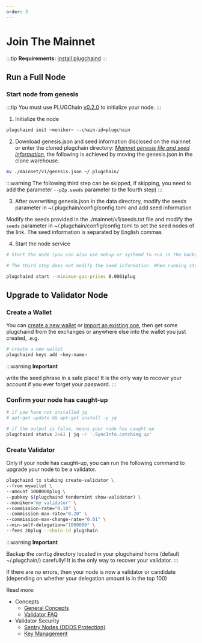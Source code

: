 ```yaml
---
order: 3
---
```


# Join The Mainnet

:::tip
**Requirements:** [install plugchaind](install.md)
:::

## Run a Full Node

### Start node from genesis

:::tip
You must use PLUGChain [v0.2.0](https://github.com/oracleNetworkProtocol/plugchain.git) to initialize your node.
:::

1. Initialize the node

```bash
plugchaind init <moniker> --chain-id=plugchain
```

2. Download genesis.json and seed information disclosed on the mainnet or enter the cloned plugchain directory:
*[Mainnet genesis file and seed information](https://github.com/oracleNetworkProtocol/plugchain/blob/main/mainnet/v1)*, the following is achieved by moving the genesis.json in the clone warehouse.

```bash
mv ./mainnet/v1/genesis.json ~/.plugchain/
```

:::warning
The following third step can be skipped, if skipping, you need to add the parameter `--p2p.seeds` parameter to the fourth step)
:::

3. After overwriting genesis.json in the data directory, modify the seeds parameter in ~/.plugchain/config/config.toml and add seed information

Modify the seeds provided in the ./mainnet/v1/seeds.txt file and modify the `seeds` parameter in ~/.plugchain/config/config.toml to set the seed nodes of the link. The seed information is separated by English commas


4. Start the node service
```bash
# Start the node (you can also use nohup or systemd to run in the background)

# The third step does not modify the seed information. When running start, add the parameter --p2p.seeds="7488f044132cec94e72c0eb5cdd267fb5607f5d1@47.102.107.120:26656,60fde7a070938367ede8943ee45bee622424753a@47.102.126.234:26656"

plugchaind start --minimum-gas-prices 0.0001plug
```

## Upgrade to Validator Node

### Create a Wallet

You can [create a new wallet](../cli-client/keys.md#create-a-new-key) or [import an existing one](../cli-client/keys.md#recover-an-existing-key-from-seed-phrase), then get some plugchaind from the exchanges or anywhere else into the wallet you just created, .e.g.

```bash
# create a new wallet
plugchaind keys add <key-name>
```

:::warning
**Important**

write the seed phrase in a safe place! It is the only way to recover your account if you ever forget your password.
:::

### Confirm your node has caught-up

```bash
# if you have not installed jq
# apt-get update && apt-get install -y jq

# if the output is false, means your node has caught-up
plugchaind status 2>&1 | jq -r '.SyncInfo.catching_up'
```

### Create Validator

Only if your node has caught-up, you can run the following command to upgrade your node to be a validator.

```bash
plugchaind tx staking create-validator \
--from mywallet \
--amount 1000000plug \
--pubkey $(plugchaind tendermint show-validator) \
--moniker="my validator" \
--commission-rate="0.10" \
--commission-max-rate="0.20" \
--commission-max-change-rate="0.01" \
--min-self-delegation="1000000" \
--fees 20plug --chain-id plugchain
```

:::warning
**Important**

Backup the `config` directory located in your plugchaind home (default ~/.plugchain/) carefully! It is the only way to recover your validator.
:::

If there are no errors, then your node is now a validator or candidate (depending on whether your delegation amount is in the top 100)

Read more:

- Concepts
  - [General Concepts](../concepts/general-concepts.md)
  - [Validator FAQ](../concepts/validator-faq.md)
- Validator Security
  - [Sentry Nodes (DDOS Protection)](../concepts/sentry-nodes.md)
  - [Key Management](../tools/kms.md)